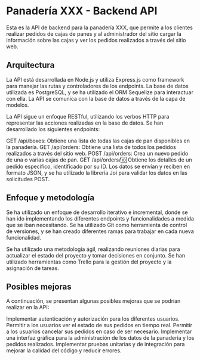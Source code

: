 # Panadería XXX - Backend API
Esta es la API de backend para la panadería XXX, que permite a los clientes realizar pedidos de cajas de panes y al administrador del sitio cargar la información sobre las cajas y ver los pedidos realizados a través del sitio web.

## Arquitectura
La API está desarrollada en Node.js y utiliza Express.js como framework para manejar las rutas y controladores de los endpoints. La base de datos utilizada es PostgreSQL, y se ha utilizado el ORM Sequelize para interactuar con ella. La API se comunica con la base de datos a través de la capa de modelos.

La API sigue un enfoque RESTful, utilizando los verbos HTTP para representar las acciones realizadas en la base de datos. Se han desarrollado los siguientes endpoints:

GET /api/boxes: Obtiene una lista de todas las cajas de pan disponibles en la panadería.
GET /api/orders: Obtiene una lista de todos los pedidos realizados a través del sitio web.
POST /api/orders: Crea un nuevo pedido de una o varias cajas de pan.
GET /api/orders/:id: Obtiene los detalles de un pedido específico, identificado por su ID.
Los datos se envían y reciben en formato JSON, y se ha utilizado la librería Joi para validar los datos en las solicitudes POST.

## Enfoque y metodología
Se ha utilizado un enfoque de desarrollo iterativo e incremental, donde se han ido implementando los diferentes endpoints y funcionalidades a medida que se iban necesitando. Se ha utilizado Git como herramienta de control de versiones, y se han creado diferentes ramas para trabajar en cada nueva funcionalidad.

Se ha utilizado una metodología ágil, realizando reuniones diarias para actualizar el estado del proyecto y tomar decisiones en conjunto. Se han utilizado herramientas como Trello para la gestión del proyecto y la asignación de tareas.

## Posibles mejoras
A continuación, se presentan algunas posibles mejoras que se podrían realizar en la API:

Implementar autenticación y autorización para los diferentes usuarios.
Permitir a los usuarios ver el estado de sus pedidos en tiempo real.
Permitir a los usuarios cancelar sus pedidos en caso de ser necesario.
Implementar una interfaz gráfica para la administración de los datos de la panadería y los pedidos realizados.
Implementar pruebas unitarias y de integración para mejorar la calidad del código y reducir errores.